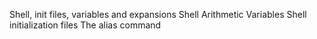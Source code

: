 Shell, init files, variables and expansions
Shell Arithmetic
Variables
Shell initialization files
The alias command
